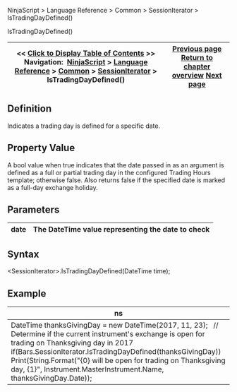 ﻿
NinjaScript \> Language Reference \> Common \> SessionIterator \> IsTradingDayDefined()

IsTradingDayDefined()

| \<\< [Click to Display Table of Contents](istradingdaydefined.md) \>\> **Navigation:**     [NinjaScript](ninjascript-1.md) \> [Language Reference](language_reference_wip-1.md) \> [Common](common-1.md) \> [SessionIterator](sessioniterator-1.md) \> IsTradingDayDefined() | [Previous page](isnewsession-1.md) [Return to chapter overview](sessioniterator-1.md) [Next page](simplefont_class-1.md) |
| --- | --- |
## Definition
Indicates a trading day is defined for a specific date.
 
## Property Value
A bool value when true indicates that the date passed in as an argument is defined as a full or partial trading day in the configured Trading Hours template; otherwise false. Also returns false if the specified date is marked as a full\-day exchange holiday. 

## Parameters

| date | The DateTime value representing the date to check |
| --- | --- |

## Syntax
\<SessionIterator\>.IsTradingDayDefined(DateTime time);
 
## 
## Example

| ns |
| --- |
| DateTime thanksGivingDay \= new DateTime(2017, 11, 23);   // Determine if the current instrument's exchange is open for trading on Thanksgiving day in 2017 if(Bars.SessionIterator.IsTradingDayDefined(thanksGivingDay))    Print(String.Format("{0} will be open for trading on Thanksgiving day, {1}", Instrument.MasterInstrument.Name, thanksGivingDay.Date)); |
